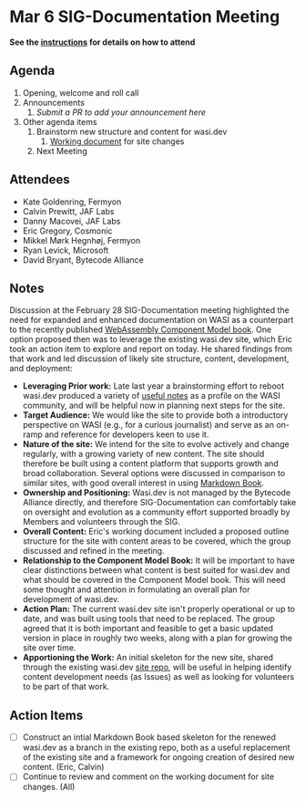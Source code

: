 # Mar 6 SIG-Documentation Meeting

**See the [instructions](../README.md) for details on how to attend**

## Agenda

1. Opening, welcome and roll call
1. Announcements
    1. _Submit a PR to add your announcement here_
1. Other agenda items
    1. Brainstorm new structure and content for wasi.dev
        1. [Working document](https://hackmd.io/@ericgregory/Skq9FC336/edit) for site changes
    2. Next Meeting

## Attendees

* Kate Goldenring, Fermyon
* Calvin Prewitt, JAF Labs
* Danny Macovei, JAF Labs
* Eric Gregory, Cosmonic
* Mikkel Mørk Hegnhøj, Fermyon
* Ryan Levick, Microsoft
* David Bryant, Bytecode Alliance

## Notes

Discussion at the February 28 SIG-Documentation meeting highlighted the need for expanded and enhanced documentation on WASI as a counterpart to the recently published [WebAssembly Component Model book](https://component-model.bytecodealliance.org/).  One option proposed then was to leverage the existing wasi.dev site, which Eric took an action item to explore and report on today. He shared findings from that work and led discussion of likely site structure, content, development, and deployment:  

* **Leveraging Prior work:** Late last year a brainstorming effort to reboot wasi.dev produced a variety of [useful notes](https://gist.github.com/pchickey/2de6b682c0f7c2464c719e260e6901dc) as a profile on the WASI community, and will be helpful now in planning next steps for the site.
* **Target Audience:** We would like the site to  provide both a introductory perspective on WASI (e.g., for a curious journalist) and serve as an on-ramp and reference for developers keen to use it.
* **Nature of the site:** We intend for the site to evolve actively and change regularly, with a growing variety of new content.  The site should therefore be built using a content platform that supports growth and broad collaboration.  Several options were discussed in comparison to similar sites, with good overall interest in using [Markdown Book](https://rust-lang.github.io/mdBook/index.html).
* **Ownership and Positioning:** Wasi.dev is not managed by the Bytecode Alliance directly, and therefore SIG-Documentation can comfortably take on oversight and evolution as a community effort supported broadly by Members and volunteers through the SIG.
* **Overall Content:** Eric's working document included a proposed outline structure for the site with content areas to be covered, which the group discussed and refined in the meeting.
* **Relationship to the Component Model Book:**  It will be important to have clear distinctions between what content is best suited for wasi.dev and what should be covered in the Component Model book. This will need some thought and attention in formulating an overall plan for development of wasi.dev.
* **Action Plan:** The current wasi.dev site isn't properly operational or up to date, and was built using tools that need to be replaced.  The group agreed that it is both important and feasible to get a basic updated version in place in roughly two weeks, along with a plan for growing the site over time.
* **Apportioning the Work:**  An initial skeleton for the new site, shared through the existing wasi.dev [site repo](https://github.com/bytecodealliance/wasi.dev), will be useful in helping identify content development needs (as Issues) as well as looking for volunteers to be part of that work.


## Action Items

* [ ] Construct an intial Markdown Book based skeleton for the renewed wasi.dev as a branch in the existing repo, both as a useful replacement of the existing site and a framework for ongoing creation of desired new content. (Eric, Calvin)
* [ ] Continue to review and comment on the working document for site changes. (All)